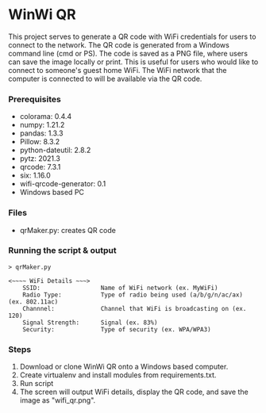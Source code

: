 # WinWi QR
This project serves to generate a QR code with WiFi credentials for users to connect to the network.
The QR code is generated from a Windows command line (cmd or PS). The code is saved as a PNG file, 
where users can save the image locally or print.  This is useful for users who would like to connect to
someone's guest home WiFi.  The WiFi network that the computer is connected to will be available via the QR code.


### Prerequisites
* colorama: 0.4.4
* numpy: 1.21.2
* pandas: 1.3.3
* Pillow: 8.3.2
* python-dateutil: 2.8.2
* pytz: 2021.3
* qrcode: 7.3.1
* six: 1.16.0
* wifi-qrcode-generator: 0.1
* Windows based PC

### Files
* qrMaker.py: creates QR code

### Running the script & output
```
> qrMaker.py

<~~~~ WiFi Details ~~~>
    SSID:                 Name of WiFi network (ex. MyWiFi)
    Radio Type:           Type of radio being used (a/b/g/n/ac/ax) (ex. 802.11ac)
    Channnel:             Channel that WiFi is broadcasting on (ex. 120)
    Signal Strength:      Signal (ex. 83%)
    Security:             Type of security (ex. WPA/WPA3)

```

### Steps
1. Download or clone WinWi QR onto a Windows based computer.
2. Create virtualenv and install modules from requirements.txt.
3. Run script
4. The screen will output WiFi details, display the QR code, and save the image as
"wifi_qr.png".